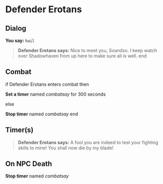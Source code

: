 # Defender Erotans


## Dialog

**You say:** `hail`



>**Defender Erotans says:** Nice to meet you, Soandso.  I keep watch over Shadowhaven from up here to make sure all is well.
end



## Combat

if Defender Erotans enters combat  then


**Set a timer** named *combatsay* for 300 seconds

else


**Stop timer** named *combatsay*
end



## Timer(s)

>**Defender Erotans says:** A fool you are indeed to test your fighting skills to mine!  You shall now die by my blade!


## On NPC Death

**Stop timer** named *combatsay*